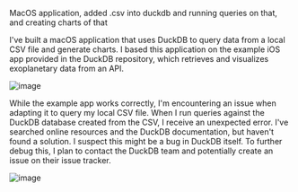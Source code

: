 MacOS application, added .csv into duckdb and running queries on that, and creating charts of that

I've built a macOS application that uses DuckDB to query data from a local CSV file and generate charts. I based this application on the example iOS app provided in the DuckDB repository, which retrieves and visualizes exoplanetary data from an API.


![image](https://github.com/user-attachments/assets/7a6786ea-8aaa-473f-86d8-7e9b0caaecb4)


While the example app works correctly, I'm encountering an issue when adapting it to query my local CSV file. When I run queries against the DuckDB database created from the CSV, I receive an unexpected error. I've searched online resources and the DuckDB documentation, but haven't found a solution. I suspect this might be a bug in DuckDB itself. To further debug this, I plan to contact the DuckDB team and potentially create an issue on their issue tracker.


![image](https://github.com/user-attachments/assets/d8689b0b-7d48-4e84-b6b6-21f07c70cb99)
